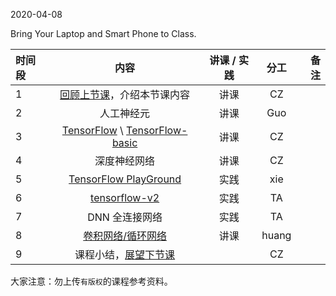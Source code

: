 2020-04-08

Bring Your Laptop  and Smart Phone to Class. 

| 时间段 |                             内容                             | 讲课 / 实践 | 分工  | 备注 |
| :----- | :----------------------------------------------------------: | :---------: | :---: | ---: |
| 1      |       [回顾上节课](../WW7/WW7-Plan.md)，介绍本节课内容       |    讲课     |  CZ   |      |
| 2      |                          人工神经元                          |    讲课     |  Guo  |      |
| 3      | [TensorFlow](http://tensorflow.google.cn) \ [TensorFlow-basic](2tensorflow-basic.pdf) |    讲课     |  CZ   |      |
| 4      |                         深度神经网络                         |    讲课     |  CZ   |      |
| 5      | [TensorFlow PlayGround](https://playground.tensorflow.org/)  |    实践     |  xie  |      |
| 6      |       [tensorflow-v2](../../TensorFlow/TensorFlow-v2)        |    实践     |  TA   |      |
| 7      |       DNN 全连接网络         |    实践     |  TA   |      |
| 8      |              [卷积网络/循环网络](1CNN_RNN.pdf)               |    讲课     | huang |      |
| 9      |          课程小结，[展望下节课](../WW9/WW9-Plan.md)          |             |  CZ   |      |




大家注意：勿上传``有版权``的课程参考资料。
